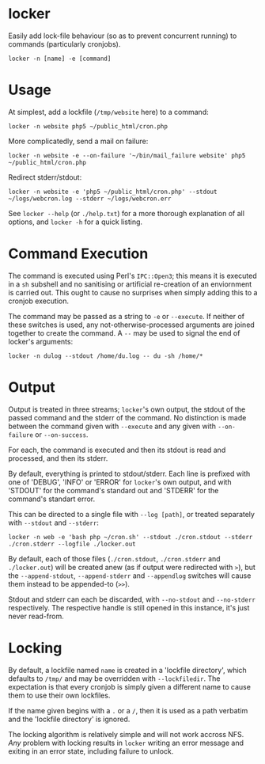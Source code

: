 # locker

Easily add lock-file behaviour (so as to prevent concurrent running) to commands (particularly cronjobs).

    locker -n [name] -e [command]

# Usage

At simplest, add a lockfile (`/tmp/website` here) to a command:

    locker -n website php5 ~/public_html/cron.php

More complicatedly, send a mail on failure:

    locker -n website -e --on-failure '~/bin/mail_failure website' php5 ~/public_html/cron.php

Redirect stderr/stdout:

    locker -n website -e 'php5 ~/public_html/cron.php' --stdout ~/logs/webcron.log --stderr ~/logs/webcron.err

See `locker --help` (or `./help.txt`) for a more thorough explanation of all options, and `locker -h` 
for a quick listing.

# Command Execution

The command is executed using Perl's `IPC::Open3`; this means it is executed in a `sh` subshell and 
no sanitising or artificial re-creation of an enviornment is carried out. This ought to cause no 
surprises when simply adding this to a cronjob execution.

The command may be passed as a string to `-e` or `--execute`. If neither of these switches is used, 
any not-otherwise-processed arguments are joined together to create the command. A `--` may be used
to signal the end of locker's arguments: 

    locker -n dulog --stdout /home/du.log -- du -sh /home/*

# Output

Output is treated in three streams; `locker`'s own output, the stdout of the passed command and the 
stderr of the command. No distinction is made between the command given with `--execute` and any given
with `--on-failure` or `--on-success`.

For each, the command is executed and then its stdout is read and processed, and then its stderr. 

By default, everything is printed to stdout/stderr. Each line is prefixed with one of 'DEBUG', 'INFO'
or 'ERROR' for `locker`'s own output, and with 'STDOUT' for the command's standard out and 'STDERR'
for the command's standart error. 

This can be directed to a single file with `--log [path]`, or treated separately with `--stdout` and
`--stderr`:

    locker -n web -e 'bash php ~/cron.sh' --stdout ./cron.stdout --stderr ./cron.stderr --logfile ./locker.out

By default, each of those files (`./cron.stdout`, `./cron.stderr` and `./locker.out`) will be created
anew (as if output were redirected with `>`), but the `--append-stdout`, `--append-stderr` and `--appendlog`
switches will cause them instead to be appended-to (`>>`).

Stdout and stderr can each be discarded, with `--no-stdout` and `--no-stderr` respectively. The respective
handle is still opened in this instance, it's just never read-from.

# Locking

By default, a lockfile named `name` is created in a 'lockfile directory', which defaults to `/tmp/`
and may be overridden with `--lockfiledir`. The expectation is that every cronjob is simply given
a different name to cause them to use their own lockfiles. 

If the name given begins with a `.` or a `/`, then it is used as a path verbatim and the 'lockfile
directory' is ignored.

The locking algorithm is relatively simple and will not work accross NFS. *Any* problem with locking
results in `locker` writing an error message and exiting in an error state, including failure to 
unlock. 





